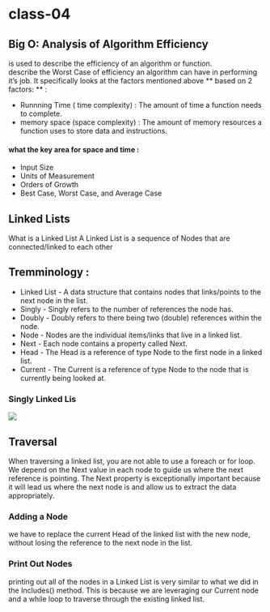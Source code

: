 # class-04

## Big O: Analysis of Algorithm Efficiency
 is used to describe the efficiency of an algorithm or function.
 <br> 
  describe the Worst Case of efficiency an algorithm can have in performing it’s job. It specifically looks at the factors mentioned above
 ** based on 2 factors: ** :
 * Runnning Time ( time complexity) : The amount of time a function needs to complete.
 * memory space (space complexity) : The amount of memory resources a function uses to store data and instructions.

#### what the key area for space and time : 
* Input Size
* Units of Measurement
* Orders of Growth
* Best Case, Worst Case, and Average Case

## Linked Lists
What is a Linked List A Linked List is a sequence of Nodes that are connected/linked to each other

## Tremminology : 
* Linked List - A data structure that contains nodes that links/points to the next node in the list.
* Singly - Singly refers to the number of references the node has. 
* Doubly - Doubly refers to there being two (double) references within the node.
* Node - Nodes are the individual items/links that live in a linked list. 
* Next - Each node contains a property called Next. 
* Head - The Head is a reference of type Node to the first node in a linked list.
* Current - The Current is a reference of type Node to the node that is currently being looked at.

### Singly Linked Lis
<img src='https://media.geeksforgeeks.org/wp-content/cdn-uploads/gq/2013/03/Linkedlist_insert_middle.png'/>

## Traversal
When traversing a linked list, you are not able to use a foreach or for loop. We depend on the Next value in each node to guide us where the next reference is pointing. The Next property is exceptionally important because it will lead us where the next node is and allow us to extract the data appropriately.

 ### Adding a Node
 we have to replace the current Head of the linked list with the new node, without losing the reference to the next node in the list.
 
 ### Print Out Nodes
 printing out all of the nodes in a Linked List is very similar to what we did in the Includes() method. This is because we are leveraging our Current node and a while loop to traverse through the existing linked list.
 
